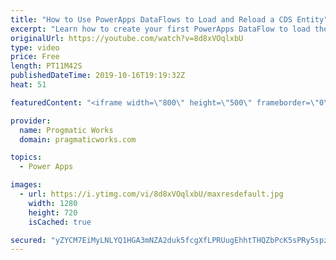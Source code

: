 ```yaml
---
title: "How to Use PowerApps DataFlows to Load and Reload a CDS Entity"
excerpt: "Learn how to create your first PowerApps DataFlow to load the Common Data Services (CDS) entity.   We love building apps and training companies! http://www.pragmaticworks.com"
originalUrl: https://youtube.com/watch?v=8d8xVOqlxbU
type: video
price: Free
length: PT11M42S
publishedDateTime: 2019-10-16T19:19:32Z
heat: 51

featuredContent: "<iframe width=\"800\" height=\"500\" frameborder=\"0\" src=\"https://www.youtube.com/embed/8d8xVOqlxbU\" allow=\"accelerometer; autoplay; encrypted-media; gyroscope; picture-in-picture\" allowfullscreen></iframe>"

provider:
  name: Progmatic Works
  domain: pragmaticworks.com

topics:
  - Power Apps

images:
  - url: https://i.ytimg.com/vi/8d8xVOqlxbU/maxresdefault.jpg
    width: 1280
    height: 720
    isCached: true

secured: "yZYCM7EiMyLNLYQ1HGA3mNZA2duk5fcgXfLPRUugEhhtTHQZbPcK5sPRy5spzou4bh+nnZQqhzGe7aqrjNbyjHokkl7vTUs96hFCN3B4U69Zve0A83xbtwhm4QyHenwt2fPiRsO7j8aMexMysGGBK3Tlt+Dkm/h4hIo6gFbYL23oNuTAfVHqLZONDOaowb7khLsxVG0MY4NasishWyFBIsxTriaQZ+WbDCbGtRQmmd9SOz7No/B/IjK/Cp9K9W+UEPI/fHdPFDZdr8U26FTYIfJXLS/r99wLC/XohQH2VWzS6/6eJB7uRogTBZ/VZOBB60EnM4XL7PetHGv3Zp4+U0q+Lr6+9lgHGdvIuK1U23aJlCXysSM05rjD/DBdBJryYoN0zm90HSC95eH+uMhPZIQi2kYVUw5W3gSmU4K5fug=;zxPQ/MMAcPeXrKiI05uxig=="
---
```


